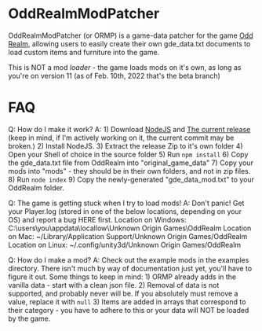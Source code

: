 # OddRealmModPatcher

OddRealmModPatcher (or ORMP) is a game-data patcher for the game [Odd Realm](https://oddrealmgame.com), allowing users to easily create their own gde_data.txt documents to load custom items and furniture into the game.

This is NOT a mod _loader_ - the game loads mods on it's own, as long as you're on version 11 (as of Feb. 10th, 2022 that's the beta branch)

# FAQ

Q: How do I make it work?
A:
    1) Download [NodeJS](https://nodejs.org) and [The current release](https://github.com/kd8lvt/oddrealmmodpatcher/releases) (keep in mind, if I'm actively working on it, the current commit may be broken.)
    2) Install NodeJS.
    3) Extract the release Zip to it's own folder
    4) Open your Shell of choice in the source folder
    5) Run `npm install`
    6) Copy the gde_data.txt file from OddRealm into "original_game_data"
    7) Copy your mods into "mods" - they should be in their own folders, and not in zip files.
    8) Run `node index`
    9) Copy the newly-generated "gde_data_mod.txt" to your OddRealm folder.

Q: The game is getting stuck when I try to load mods!
A: Don't panic! Get your Player.log (stored in one of the below locations, depending on your OS) and report a bug HERE first.
    Location on Windows: C:\users\you\appdata\locallow\Unknown Origin Games\OddRealm
    Location on Mac: ~/Library/Application Support/Unknown Origin Games/OddRealm
    Location on Linux: ~/.config/unity3d/Unknown Origin Games/OddRealm

Q: How do I make a mod?
A: Check out the example mods in the examples directory. There isn't much by way of documentation just yet, you'll have to figure it out. Some things to keep in mind:
    1) ORMP already adds in the vanilla data - start with a clean json file.
    2) Removal of data is not supported, and probably never will be. If you absolutely must remove a value, replace it with `null`
    3) Items are added in arrays that correspond to their category - you have to adhere to this or your data will NOT be loaded by the game.

